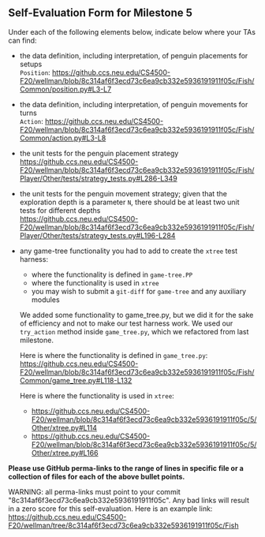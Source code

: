 ## Self-Evaluation Form for Milestone 5

Under each of the following elements below, indicate below where your
TAs can find:

- the data definition, including interpretation, of penguin placements for setups  
`Position`: https://github.ccs.neu.edu/CS4500-F20/wellman/blob/8c314af6f3ecd73c6ea9cb332e5936191911f05c/Fish/Common/position.py#L3-L7

- the data definition, including interpretation, of penguin movements for turns  
`Action`: https://github.ccs.neu.edu/CS4500-F20/wellman/blob/8c314af6f3ecd73c6ea9cb332e5936191911f05c/Fish/Common/action.py#L3-L8

- the unit tests for the penguin placement strategy  
https://github.ccs.neu.edu/CS4500-F20/wellman/blob/8c314af6f3ecd73c6ea9cb332e5936191911f05c/Fish/Player/Other/tests/strategy_tests.py#L286-L349

- the unit tests for the penguin movement strategy; 
  given that the exploration depth is a parameter `N`, there should be at least two unit tests for different depths  
  https://github.ccs.neu.edu/CS4500-F20/wellman/blob/8c314af6f3ecd73c6ea9cb332e5936191911f05c/Fish/Player/Other/tests/strategy_tests.py#L196-L284
  
- any game-tree functionality you had to add to create the `xtree` test harness:
  - where the functionality is defined in `game-tree.PP`
  - where the functionality is used in `xtree`
  - you may wish to submit a `git-diff` for `game-tree` and any auxiliary modules  
  
  We added some functionality to game_tree.py, but we did it for the sake of efficiency and not to make our test harness work. We used our `try_action` method inside `game_tree.py`, which we refactored from last milestone.  
  
  Here is where the functionality is defined in `game_tree.py`: https://github.ccs.neu.edu/CS4500-F20/wellman/blob/8c314af6f3ecd73c6ea9cb332e5936191911f05c/Fish/Common/game_tree.py#L118-L132
  
  Here is where the functionality is used in `xtree`:
  - https://github.ccs.neu.edu/CS4500-F20/wellman/blob/8c314af6f3ecd73c6ea9cb332e5936191911f05c/5/Other/xtree.py#L114
  - https://github.ccs.neu.edu/CS4500-F20/wellman/blob/8c314af6f3ecd73c6ea9cb332e5936191911f05c/5/Other/xtree.py#L166

**Please use GitHub perma-links to the range of lines in specific
file or a collection of files for each of the above bullet points.**

  WARNING: all perma-links must point to your commit "8c314af6f3ecd73c6ea9cb332e5936191911f05c".
  Any bad links will result in a zero score for this self-evaluation.
  Here is an example link:
    <https://github.ccs.neu.edu/CS4500-F20/wellman/tree/8c314af6f3ecd73c6ea9cb332e5936191911f05c/Fish>

